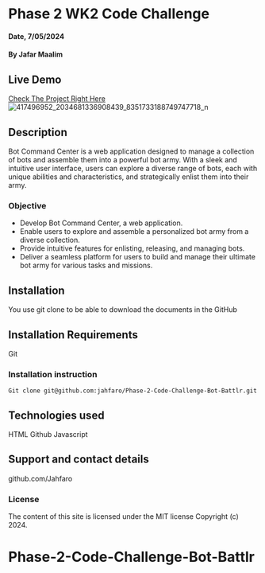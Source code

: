 # Phase 2 WK2 Code Challenge

#### Date, 7/05/2024

#### By Jafar Maalim

## Live Demo
[Check The Project Right Here](https://phase-2-code-challenge-bot-battlr-nine.vercel.app/)
![417496952_2034681336908439_8351733188749747718_n](https://github.com/jahfaro/Phase-2-Code-Challenge-Bot-Battlr/assets/162970198/63297fd7-93eb-4ecf-be1a-fd7d06da4b98)

## Description
Bot Command Center is a web application designed to manage a collection of bots and assemble them into a powerful bot army. With a sleek and intuitive user interface, users can explore a diverse range of bots, each with unique abilities and characteristics, and strategically enlist them into their army.

### Objective
- Develop Bot Command Center, a web application.
- Enable users to explore and assemble a personalized bot army from a diverse collection.
- Provide intuitive features for enlisting, releasing, and managing bots.
- Deliver a seamless platform for users to build and manage their ultimate bot army for various tasks and missions.

## Installation
You use git clone to be able to download the documents in the GitHub

## Installation Requirements
Git

### Installation instruction
```
Git clone git@github.com:jahfaro/Phase-2-Code-Challenge-Bot-Battlr.git

```

## Technologies used
HTML
Github
Javascript

## Support and contact details
github.com/Jahfaro

### License
The content of this site is licensed under the MIT license
Copyright (c) 2024.
# Phase-2-Code-Challenge-Bot-Battlr
